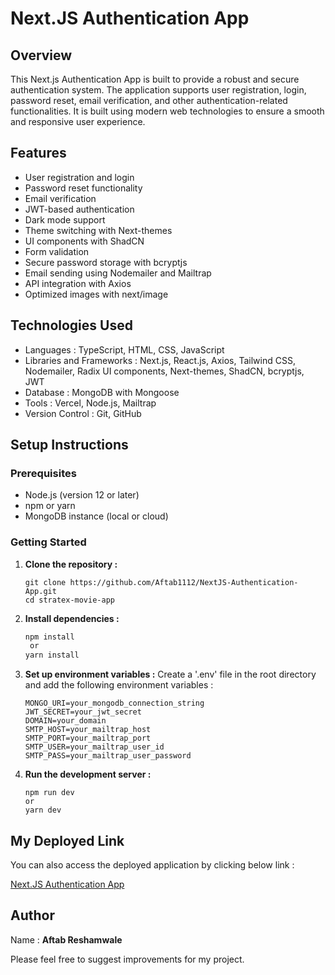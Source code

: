 # Next.JS Authentication App

## Overview

This Next.js Authentication App is built to provide a robust and secure authentication system. The application supports user registration, login, password reset, email verification, and other authentication-related functionalities. It is built using modern web technologies to ensure a smooth and responsive user experience.




## Features

- User registration and login
- Password reset functionality
- Email verification
- JWT-based authentication
- Dark mode support
- Theme switching with Next-themes
- UI components with ShadCN
- Form validation
- Secure password storage with bcryptjs
- Email sending using Nodemailer and Mailtrap
- API integration with Axios
- Optimized images with next/image
## Technologies Used


- Languages : TypeScript, HTML, CSS, JavaScript
- Libraries and Frameworks : Next.js, React.js, Axios, Tailwind CSS, Nodemailer, Radix UI components, Next-themes, ShadCN, bcryptjs, JWT
- Database : MongoDB with Mongoose
- Tools : Vercel, Node.js, Mailtrap
- Version Control : Git, GitHub

## Setup Instructions

### Prerequisites

- Node.js (version 12 or later)
- npm or yarn
- MongoDB instance (local or cloud)

### Getting Started

1. **Clone the repository :**

   ```
   git clone https://github.com/Aftab1112/NextJS-Authentication-App.git
   cd stratex-movie-app
2. **Install dependencies :**

    ```bash
    npm install
     or
    yarn install 

3. **Set up environment variables :**
Create a '.env' file in the root directory and add the following environment variables :

    ```
    MONGO_URI=your_mongodb_connection_string
    JWT_SECRET=your_jwt_secret
    DOMAIN=your_domain
    SMTP_HOST=your_mailtrap_host
    SMTP_PORT=your_mailtrap_port
    SMTP_USER=your_mailtrap_user_id
    SMTP_PASS=your_mailtrap_user_password
5. **Run the development server :**

    ```
    npm run dev
    or
    yarn dev
## My Deployed Link

You can also access the deployed application by clicking below link : 

[Next.JS Authentication App](https://next-js-authentication-app.vercel.app/)
## Author

Name : **Aftab Reshamwale**

Please feel free to suggest improvements for my project.

